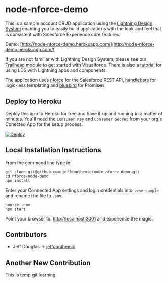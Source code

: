 # node-nforce-demo

This is a sample account CRUD application using the [Lightning Design System](https://www.lightningdesignsystem.com) enabling you to easily build applications with the look and feel that is consistent with Salesforce Experience core features.

Demo: [http://node-nforce-demo.herokuapp.com/](http://node-nforce-demo.herokuapp.com/)

If you are not familiar with Lightning Design System, please see our [Trailhead module](https://developer.salesforce.com/trailhead/module/lightning_design_system) to get started with Visualforce. There is also a [tutorial](https://github.com/ForceDotComLabs/sldsx/blob/master/tutorial/tutorial.md) for using LDS with Lightning apps and components.

The application uses [nforce](https://github.com/kevinohara80/nforce) for the Salesforce REST API, [handlebars](http://handlebarsjs.com/) for logic-less templating and [bluebird](https://github.com/petkaantonov/bluebird) for Promises.

## Deploy to Heroku

Deploy this app to Heroku for free and have it up and running in a matter of minutes.  You'll need the `Consumer Key` and `Consumer Secret` from your org's Conected App for the setup process.

[![Deploy](https://www.herokucdn.com/deploy/button.png)](https://heroku.com/deploy?template=https://github.com/jeffdonthemic/node-nforce-demo)

## Local Installation Instructions

From the command line type in:

```
git clone git@github.com:jeffdonthemic/node-nforce-demo.git
cd nforce-node-demo
npm install
```
Enter your Connected App settings and login credentials into `.env-sample` and rename the file to `.env`.

```
source .env
npm start
```

Point your browser to: [http://localhost:3001](http://localhost:3001) and experience the magic.

## Contributors
* Jeff Douglas -> [jeffdonthemic](https://github.com/jeffdonthemic)


## Another New Contribution
This is temp git learning.

